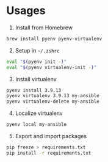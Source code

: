 Usages
===

1. Install from Homebrew
```bash
brew install pyenv pyenv-virtualenv
```

2. Setup in `~/.zshrc`
```bash
eval "$(pyenv init -)"
eval "$(pyenv virtualenv-init -)"
```

3. Install virtualenv
```bash
pyenv install 3.9.13
pyenv virtualenv 3.9.13 my-ansible
pyenv virtualenv-delete my-ansible
```

4. Localize virtualenv
```bash
pyenv local my-ansible
```

5. Export and import packages
```bash
pip freeze > requirements.txt
pip install -r requirements.txt
```

